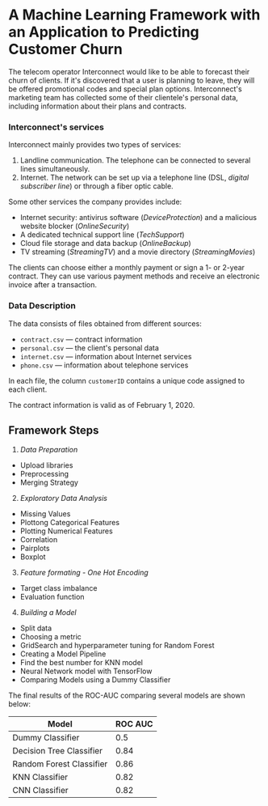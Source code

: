 # A Machine Learning Framework with an Application to Predicting Customer Churn
The telecom operator Interconnect would like to be able to forecast their churn of clients. If it's discovered that a user is planning to leave, they will be offered promotional codes and special plan options. Interconnect's marketing team has collected some of their clientele's personal data, including information about their plans and contracts.

### Interconnect's services

Interconnect mainly provides two types of services:

1. Landline communication. The telephone can be connected to several lines simultaneously.
2. Internet. The network can be set up via a telephone line (DSL, *digital subscriber line*) or through a fiber optic cable.

Some other services the company provides include:

- Internet security: antivirus software (*DeviceProtection*) and a malicious website blocker (*OnlineSecurity*)
- A dedicated technical support line (*TechSupport*)
- Cloud file storage and data backup (*OnlineBackup*)
- TV streaming (*StreamingTV*) and a movie directory (*StreamingMovies*)

The clients can choose either a monthly payment or sign a 1- or 2-year contract. They can use various payment methods and receive an electronic invoice after a transaction.

### Data Description

The data consists of files obtained from different sources:

- `contract.csv` — contract information
- `personal.csv` — the client's personal data
- `internet.csv` — information about Internet services
- `phone.csv` — information about telephone services

In each file, the column `customerID` contains a unique code assigned to each client.

The contract information is valid as of February 1, 2020.

## Framework Steps
1. _Data Preparation_
  * Upload libraries
  * Preprocessing
  * Merging Strategy
2. _Exploratory Data Analysis_
  * Missing Values
  * Plottong Categorical Features
  * Plotting Numerical Features
  * Correlation
  * Pairplots
  * Boxplot
3. _Feature formating - One Hot Encoding_
  * Target class imbalance
  * Evaluation function
4. _Building a Model_
  * Split data
  * Choosing a metric
  * GridSearch and hyperparameter tuning for Random Forest
  * Creating a Model Pipeline
  * Find the best number for KNN model
  * Neural Network model with TensorFlow
  * Comparing Models using a Dummy Classifier

The final results of the ROC-AUC comparing several models are shown below:


| Model                                     | ROC AUC |
|-------------------------------------------|---------|
| Dummy Classifier                          | 0.5     |
| Decision Tree Classifier                  | 0.84    |
| Random Forest Classifier                  | 0.86    |
| KNN Classifier                            | 0.82    |
| CNN Classifier                            | 0.82    |

